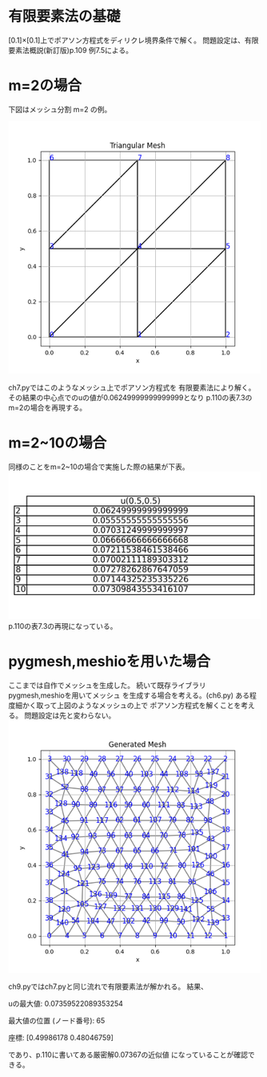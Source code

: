 # 有限要素法の基礎

[0.1]×[0.1]上でポアソン方程式をディリクレ境界条件で解く。
問題設定は、有限要素法概説(新訂版)p.109 例7.5による。

# m=2の場合
下図はメッシュ分割 m=2 の例。

![m=2の三角形メッシュ](figs/mesh_m2.png)

ch7.pyではこのようなメッシュ上でポアソン方程式を
有限要素法により解く。
その結果の中心点でのuの値が0.06249999999999999となり
p.110の表7.3のm=2の場合を再現する。

# m=2~10の場合
同様のことをm=2~10の場合で実施した際の結果が下表。
![各m=2でのu](figs/u_center_for_various_m.png)
p.110の表7.3の再現になっている。

# pygmesh,meshioを用いた場合
ここまでは自作でメッシュを生成した。
続いて既存ライブラリpygmesh,meshioを用いてメッシュ
を生成する場合を考える。(ch6.py)
ある程度細かく取って上図のようなメッシュの上で
ポアソン方程式を解くことを考える。
問題設定は先と変わらない。
![pygmeshによるメッシュ](figs/mesh_from_library.png)

ch9.pyではch7.pyと同じ流れで有限要素法が解かれる。
結果、

uの最大値: 0.07359522089353254

最大値の位置 (ノード番号): 65

座標: [0.49986178 0.48046759]

であり、p.110に書いてある厳密解0.07367の近似値
になっていることが確認できる。